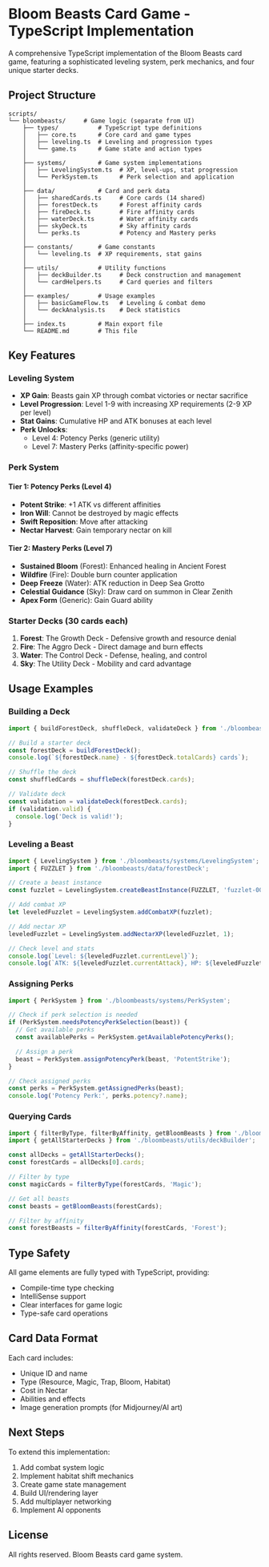 # Bloom Beasts Card Game - TypeScript Implementation

A comprehensive TypeScript implementation of the Bloom Beasts card game, featuring a sophisticated leveling system, perk mechanics, and four unique starter decks.

## Project Structure

```
scripts/
└── bloombeasts/     # Game logic (separate from UI)
    ├── types/           # TypeScript type definitions
    │   ├── core.ts      # Core card and game types
    │   ├── leveling.ts  # Leveling and progression types
    │   └── game.ts      # Game state and action types
    │
    ├── systems/         # Game system implementations
    │   ├── LevelingSystem.ts  # XP, level-ups, stat progression
    │   └── PerkSystem.ts      # Perk selection and application
    │
    ├── data/            # Card and perk data
    │   ├── sharedCards.ts     # Core cards (14 shared)
    │   ├── forestDeck.ts      # Forest affinity cards
    │   ├── fireDeck.ts        # Fire affinity cards
    │   ├── waterDeck.ts       # Water affinity cards
    │   ├── skyDeck.ts         # Sky affinity cards
    │   └── perks.ts           # Potency and Mastery perks
    │
    ├── constants/       # Game constants
    │   └── leveling.ts  # XP requirements, stat gains
    │
    ├── utils/           # Utility functions
    │   ├── deckBuilder.ts     # Deck construction and management
    │   └── cardHelpers.ts     # Card queries and filters
    │
    ├── examples/        # Usage examples
    │   ├── basicGameFlow.ts   # Leveling & combat demo
    │   └── deckAnalysis.ts    # Deck statistics
    │
    ├── index.ts         # Main export file
    └── README.md        # This file
```

## Key Features

### Leveling System
- **XP Gain**: Beasts gain XP through combat victories or nectar sacrifice
- **Level Progression**: Level 1-9 with increasing XP requirements (2-9 XP per level)
- **Stat Gains**: Cumulative HP and ATK bonuses at each level
- **Perk Unlocks**:
  - Level 4: Potency Perks (generic utility)
  - Level 7: Mastery Perks (affinity-specific power)

### Perk System

#### Tier 1: Potency Perks (Level 4)
- **Potent Strike**: +1 ATK vs different affinities
- **Iron Will**: Cannot be destroyed by magic effects
- **Swift Reposition**: Move after attacking
- **Nectar Harvest**: Gain temporary nectar on kill

#### Tier 2: Mastery Perks (Level 7)
- **Sustained Bloom** (Forest): Enhanced healing in Ancient Forest
- **Wildfire** (Fire): Double burn counter application
- **Deep Freeze** (Water): ATK reduction in Deep Sea Grotto
- **Celestial Guidance** (Sky): Draw card on summon in Clear Zenith
- **Apex Form** (Generic): Gain Guard ability

### Starter Decks (30 cards each)
1. **Forest**: The Growth Deck - Defensive growth and resource denial
2. **Fire**: The Aggro Deck - Direct damage and burn effects
3. **Water**: The Control Deck - Defense, healing, and control
4. **Sky**: The Utility Deck - Mobility and card advantage

## Usage Examples

### Building a Deck

```typescript
import { buildForestDeck, shuffleDeck, validateDeck } from './bloombeasts/utils/deckBuilder';

// Build a starter deck
const forestDeck = buildForestDeck();
console.log(`${forestDeck.name} - ${forestDeck.totalCards} cards`);

// Shuffle the deck
const shuffledCards = shuffleDeck(forestDeck.cards);

// Validate deck
const validation = validateDeck(forestDeck.cards);
if (validation.valid) {
  console.log('Deck is valid!');
}
```

### Leveling a Beast

```typescript
import { LevelingSystem } from './bloombeasts/systems/LevelingSystem';
import { FUZZLET } from './bloombeasts/data/forestDeck';

// Create a beast instance
const fuzzlet = LevelingSystem.createBeastInstance(FUZZLET, 'fuzzlet-001', 0);

// Add combat XP
let leveledFuzzlet = LevelingSystem.addCombatXP(fuzzlet);

// Add nectar XP
leveledFuzzlet = LevelingSystem.addNectarXP(leveledFuzzlet, 1);

// Check level and stats
console.log(`Level: ${leveledFuzzlet.currentLevel}`);
console.log(`ATK: ${leveledFuzzlet.currentAttack}, HP: ${leveledFuzzlet.currentHealth}`);
```

### Assigning Perks

```typescript
import { PerkSystem } from './bloombeasts/systems/PerkSystem';

// Check if perk selection is needed
if (PerkSystem.needsPotencyPerkSelection(beast)) {
  // Get available perks
  const availablePerks = PerkSystem.getAvailablePotencyPerks();

  // Assign a perk
  beast = PerkSystem.assignPotencyPerk(beast, 'PotentStrike');
}

// Check assigned perks
const perks = PerkSystem.getAssignedPerks(beast);
console.log('Potency Perk:', perks.potency?.name);
```

### Querying Cards

```typescript
import { filterByType, filterByAffinity, getBloomBeasts } from './bloombeasts/utils/cardHelpers';
import { getAllStarterDecks } from './bloombeasts/utils/deckBuilder';

const allDecks = getAllStarterDecks();
const forestCards = allDecks[0].cards;

// Filter by type
const magicCards = filterByType(forestCards, 'Magic');

// Get all beasts
const beasts = getBloomBeasts(forestCards);

// Filter by affinity
const forestBeasts = filterByAffinity(forestCards, 'Forest');
```

## Type Safety

All game elements are fully typed with TypeScript, providing:
- Compile-time type checking
- IntelliSense support
- Clear interfaces for game logic
- Type-safe card operations

## Card Data Format

Each card includes:
- Unique ID and name
- Type (Resource, Magic, Trap, Bloom, Habitat)
- Cost in Nectar
- Abilities and effects
- Image generation prompts (for Midjourney/AI art)

## Next Steps

To extend this implementation:
1. Add combat system logic
2. Implement habitat shift mechanics
3. Create game state management
4. Build UI/rendering layer
5. Add multiplayer networking
6. Implement AI opponents

## License

All rights reserved. Bloom Beasts card game system.
